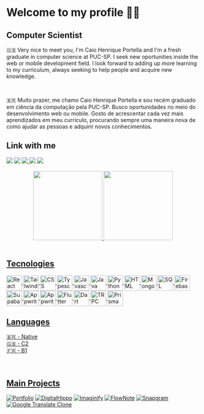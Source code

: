 <div>
    <h1>Welcome to my profile 🎸✨</h1>
    <h2>Computer Scientist</h2>
    <p>🇬🇧 Very nice to meet you, I'm Caio Henrique Portella and I'm a fresh graduate in computer science at PUC-SP. I seek new oportunities inside the web or mobile development field. I look forward to adding up more learning to my curriculum, always seeking to help people and acquire new knowledge.</p>
    <br>
    <p>🇧🇷 Muito prazer, me chamo Caio Henrique Portella e sou recém graduado em ciência da computação pela PUC-SP. Busco oportunidades no meio do desenvolvimento web ou mobile. Gosto de acrescentar cada vez mais aprendizados em meu currículo, procurando sempre uma maneira nova de como ajudar as pessoas e adquirir novos conhecimentos.</p>
</div>

<div>
    <h2> Link with me </h2>
    <a href="https://www.linkedin.com/in/caiohportella" target="_blank"><img src="https://img.shields.io/badge/-LinkedIn-%230077B5?style=for-the-badge&logo=linkedin&logoColor=white"></a>
    <a href="https://www.instagram.com/caiohportella" target="_blank"><img src="https://img.shields.io/badge/Instagram-E4405F?style=for-the-badge&logo=instagram&logoColor=white"></a>
    <a href="mailto:caiohportella@gmail.com?" target="_blank"><img src="https://img.shields.io/badge/Gmail-D14836?style=for-the-badge&logo=gmail&logoColor=white"</a>
    <a href="https://portfolio-caiohportella.vercel.app" target="_blank"><img src="https://img.shields.io/badge/-Portfolio-%232023?style=for-the-badge&logo=react&logoColor=#61DBFB"></a>
    <a href="https://stackoverflow.com/users/15330823/caio" target="_blank"><img src="https://img.shields.io/badge/-Stack%20Overflow-000000?style=for-the-badge&logo=stackoverflow&logoColor=#FF9900"></a>
</div>
<br>
<div align="center">
    <a href="https://github.com/caiohportella">
    <img height="180em" src="https://github-readme-stats-caiohportella.vercel.app/api?username=caiohportella&show_icons=true&theme=radical&include_all_commits=true&count_private=true"/>
    <img height="180em" src="https://github-readme-stats-caiohportella.vercel.app/api/top-langs/?username=caiohportella&hide=javascript,cmake&layout=compact&langs_count=8&theme=radical"/>
</div>

<div style="display: inline_block"> <br>
    <h2> Tecnologies </h2>
        <img align="center" alt="React" height="40" src="https://cdn.jsdelivr.net/gh/devicons/devicon/icons/react/react-original.svg"/>
        <img align="center" alt="Tailwindcss" height="40" src="https://cdn.jsdelivr.net/gh/devicons/devicon@latest/icons/tailwindcss/tailwindcss-original.svg" />
        <img align="center" alt="CSS" height="40" src="https://cdn.jsdelivr.net/gh/devicons/devicon/icons/css3/css3-original.svg"/>
        <img align="center" alt="Typescript" height="40" src="https://cdn.jsdelivr.net/gh/devicons/devicon/icons/typescript/typescript-original.svg"/>
        <img align="center" alt="Javascript" height="40" src="https://cdn.jsdelivr.net/gh/devicons/devicon/icons/javascript/javascript-original.svg"/>
        <img align="center" alt="Java" height="40" src="https://cdn.jsdelivr.net/gh/devicons/devicon/icons/java/java-original.svg"/>
        <img align="center" alt="Python" height="40" src="https://cdn.jsdelivr.net/gh/devicons/devicon/icons/python/python-original.svg"/>
        <img align="center" alt="HTML" height="40" src="https://cdn.jsdelivr.net/gh/devicons/devicon/icons/html5/html5-original.svg"/>
        <img align="center" alt="MongoDB" height="40" src="https://cdn.jsdelivr.net/gh/devicons/devicon@latest/icons/mongodb/mongodb-original.svg"/>
        <img align="center" alt="SQL" height="40" src="https://cdn.jsdelivr.net/gh/devicons/devicon@latest/icons/mysql/mysql-original.svg"/>
        <img align="center" alt="Firebase" height="40" src="https://cdn.jsdelivr.net/gh/devicons/devicon@latest/icons/firebase/firebase-original.svg"/>
        <img align="center" alt="Supabase" height="40" src="https://cdn.jsdelivr.net/gh/devicons/devicon@latest/icons/supabase/supabase-original.svg"/>
        <img align="center" alt="Appwrite" height="40" src="https://cdn.jsdelivr.net/gh/devicons/devicon@latest/icons/appwrite/appwrite-original.svg"/>
        <img align="center" alt="Appwrite" height="40" src="https://cdn.jsdelivr.net/gh/devicons/devicon@latest/icons/sanity/sanity-original.svg"/>
        <img align="center" alt="Flutter" height="40" src="https://cdn.jsdelivr.net/gh/devicons/devicon/icons/flutter/flutter-original.svg"/>
        <img align="center" alt="Dart" height="40" src="https://cdn.jsdelivr.net/gh/devicons/devicon/icons/dart/dart-original.svg"/>
        <img align="center" alt="TRPC" height="40" src="https://cdn.jsdelivr.net/gh/devicons/devicon@latest/icons/trpc/trpc-original.svg" />
        <img align="center" alt="Prisma" height="40" src="https://cdn.jsdelivr.net/gh/devicons/devicon@latest/icons/prisma/prisma-original.svg" />
    </h2>
    <br>
    <h2>Languages</h2>
        🇧🇷 - Native <br>
        🇬🇧 - C2 <br>
        🇫🇷 - B1 <br>
</div>

<br>
<br>

## Main Projects
[![Portfolio](https://github-readme-stats-caiohportella.vercel.app/api/pin/?username=caiohportella&repo=portfolio&bg_color=000&border_color=30A3DC&show_icons=true&icon_color=30A3DC&title_color=E94D5F&text_color=FFF)](https://github.com/caiohportella/portfolio)
[![DigitalHippo](https://github-readme-stats-caiohportella.vercel.app/api/pin/?username=caiohportella&repo=digital-hippo&bg_color=000&border_color=30A3DC&show_icons=true&icon_color=30A3DC&title_color=E94D5F&text_color=FFF)](https://github.com/caiohportella/digital-hippo)
[![Imaginify](https://github-readme-stats-caiohportella.vercel.app/api/pin/?username=caiohportella&repo=ProjectYelpCamp&bg_color=000&border_color=30A3DC&show_icons=true&icon_color=30A3DC&title_color=E94D5F&text_color=FFF)](https://github.com/caiohportella/imaginify)
[![FlowNote](https://github-readme-stats-caiohportella.vercel.app/api/pin/?username=caiohportella&repo=flownote&bg_color=000&border_color=30A3DC&show_icons=true&icon_color=30A3DC&title_color=E94D5F&text_color=FFF)](https://github.com/caiohportella/flownote)
[![Snapgram](https://github-readme-stats-caiohportella.vercel.app/api/pin/?username=caiohportella&repo=snapgram&bg_color=000&border_color=30A3DC&show_icons=true&icon_color=30A3DC&title_color=E94D5F&text_color=FFF)](https://github.com/caiohportella/snapgram)
[![Google Translate Clone](https://github-readme-stats-caiohportella.vercel.app/api/pin/?username=caiohportella&repo=snapgram&bg_color=000&border_color=30A3DC&show_icons=true&icon_color=30A3DC&title_color=E94D5F&text_color=FFF)](https://github.com/caiohportella/google-translate)

<br>
